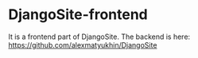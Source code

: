 # DjangoSite-frontend
It is a frontend part of DjangoSite.
The backend is here: https://github.com/alexmatyukhin/DjangoSite
